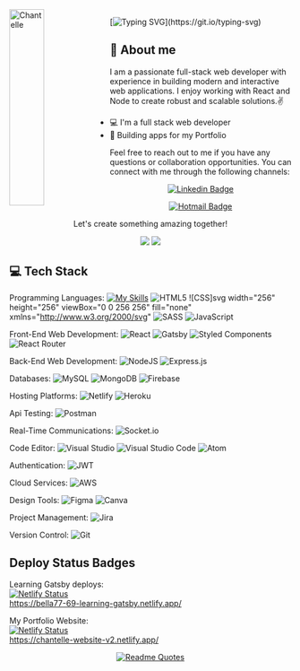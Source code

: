 <img align="left" width="35%" height="350" alt="Chantelle" src="https://user-images.githubusercontent.com/82847249/147374702-96d6f42e-6b10-4b39-b9fe-eae6d68d9a41.jpg"/>


[![Typing SVG](https://readme-typing-svg.herokuapp.com/?lines=Welcome+to+my+GitHub;I'm+Chantelle.)](https://git.io/typing-svg)



[github]: https://github.com/Bella77-69

## 📖 About me
 I am a passionate full-stack web developer with experience in building modern and interactive web applications. I enjoy working with React and Node to create robust and scalable solutions.✌️

* 💻 I'm a full stack web developer
* 📱 Building apps for my Portfolio

<div align="left">
Feel free to reach out to me if you have any questions or collaboration opportunities. You can connect with me through the following channels:
 
<div align="center">

[![Linkedin Badge](https://img.shields.io/badge/-LinkedIn-blue?style=flat-square&logo=Linkedin&logoColor=white&link=https://www.linkedin.com/in/chantellepasceri)](https://www.linkedin.com/in/chantellepasceri)

[![Hotmail Badge](https://img.shields.io/badge/-Hotmail-0078D4?style=flat-square&logo=microsoft-outlook&logoColor=white&link=mailto:mrspasceri@hotmail.com)](mailto:mrspasceri@hotmail.com)

  
  <p>Let's create something amazing together!</p>
</div>
 </div>
<p align=center> 
<img src="https://komarev.com/ghpvc/?username=bella77-69&style=plastic&label=Views"><img>
<img src="https://badges.pufler.dev/visits/brunotacca/bella77-69?color=black&logo=github" />
</p>

## :computer: Tech Stack 

Programming Languages:
[![My Skills](https://skillicons.dev/icons?i=js,html,css,wasm)](https://skillicons.dev)
![HTML5](https://img.shields.io/badge/html5-%23E34F26.svg?style=for-the-badge&logo=html5&logoColor=white)
![CSS]svg width="256" height="256" viewBox="0 0 256 256" fill="none" xmlns="http://www.w3.org/2000/svg"
![SASS](https://img.shields.io/badge/SASS-hotpink.svg?style=for-the-badge&logo=SASS&logoColor=white)
![JavaScript](https://img.shields.io/badge/javascript-%23323330.svg?style=for-the-badge&logo=javascript&logoColor=%23F7DF1E)
  
Front-End Web Development:
![React](https://img.shields.io/badge/react-%2320232a.svg?style=for-the-badge&logo=react&logoColor=%2361DAFB![NPM](https://img.shields.io/badge/NPM-%23000000.svg?style=for-the-badge&logo=npm&logoColor=white))
![Gatsby](https://img.shields.io/badge/Gatsby-%23663399.svg?style=for-the-badge&logo=gatsby&logoColor=white)
![Styled Components](https://img.shields.io/badge/styled--components-DB7093?style=for-the-badge&logo=styled-components&logoColor=white)
![React Router](https://img.shields.io/badge/React_Router-CA4245?style=for-the-badge&logo=react-router&logoColor=white)

Back-End Web Development:
![NodeJS](https://img.shields.io/badge/node.js-6DA55F?style=for-the-badge&logo=node.js&logoColor=white)
![Express.js](https://img.shields.io/badge/express.js-%23404d59.svg?style=for-the-badge&logo=express&logoColor=%2361DAFB)

Databases:
![MySQL](https://img.shields.io/badge/mysql-%2300f.svg?style=for-the-badge&logo=mysql&logoColor=white)
![MongoDB](https://img.shields.io/badge/MongoDB-%234ea94b.svg?style=for-the-badge&logo=mongodb&logoColor=white)
![Firebase](https://img.shields.io/badge/firebase-%23039BE5.svg?style=for-the-badge&logo=firebase)

Hosting Platforms:
![Netlify](https://img.shields.io/badge/netlify-%23000000.svg?style=for-the-badge&logo=netlify&logoColor=#00C7B7)
![Heroku](https://img.shields.io/badge/heroku-%23430098.svg?style=for-the-badge&logo=heroku&logoColor=white)

Api Testing: 
![Postman](https://img.shields.io/badge/Postman-FF6C37?style=for-the-badge&logo=postman&logoColor=white)

Real-Time Communications:
![Socket.io](https://img.shields.io/badge/Socket.io-black?style=for-the-badge&logo=socket.io&badgeColor=010101)

Code Editor:
![Visual Studio](https://img.shields.io/badge/Visual%20Studio-5C2D91.svg?style=for-the-badge&logo=visual-studio&logoColor=white)
![Visual Studio Code](https://img.shields.io/badge/Visual%20Studio%20Code-0078d7.svg?style=for-the-badge&logo=visual-studio-code&logoColor=white)
![Atom](https://img.shields.io/badge/Atom-%2366595C.svg?style=for-the-badge&logo=atom&logoColor=white)

Authentication: 
![JWT](https://img.shields.io/badge/JWT-black?style=for-the-badge&logo=JSON%20web%20tokens)

Cloud Services:
![AWS](https://img.shields.io/badge/AWS-%23FF9900.svg?style=for-the-badge&logo=amazon-aws&logoColor=white)

Design Tools:
![Figma](https://img.shields.io/badge/figma-%23F24E1E.svg?style=for-the-badge&logo=figma&logoColor=white)
![Canva](https://img.shields.io/badge/Canva-%2300C4CC.svg?style=for-the-badge&logo=Canva&logoColor=white)

Project Management:
![Jira](https://img.shields.io/badge/jira-%230A0FFF.svg?style=for-the-badge&logo=jira&logoColor=white)

Version Control:
![Git](https://img.shields.io/badge/git-%23F05033.svg?style=for-the-badge&logo=git&logoColor=white)


## Deploy Status Badges


Learning Gatsby deploys: </br>
  [![Netlify Status](https://api.netlify.com/api/v1/badges/767561cd-4166-47a6-b4c9-159c9621b24f/deploy-status)](https://app.netlify.com/sites/bella77-69-learning-gatsby/deploys) </br>
https://bella77-69-learning-gatsby.netlify.app/

My Portfolio Website: </br>
[![Netlify Status](https://api.netlify.com/api/v1/badges/2be9d51f-9149-411e-ab7d-8e515dd9103d/deploy-status)](https://app.netlify.com/sites/chantelle-website-v2/deploys) </br >
https://chantelle-website-v2.netlify.app/


<div align="center">

[![Readme Quotes](https://quotes-github-readme.vercel.app/api?type=horizontal&theme=dark)](https://github.com/piyushsuthar/github-readme-quotes)

</div>
